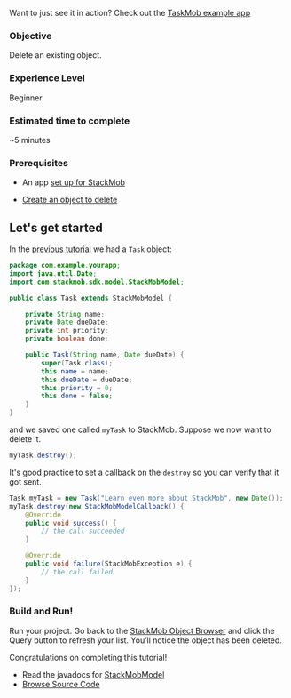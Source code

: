 Want to just see it in action? Check out the [TaskMob example app](https://github.com/stackmob/stackmob-android-examples)


<h3>Objective</h3>

Delete an existing object.

<h3>Experience Level</h3>
Beginner

<h3>Estimated time to complete</h3>
~5 minutes

<h3>Prerequisites</h3>

* An app <a href="https://dashboard.stackmob.com/sdks/android/config">set up for StackMob</a>

* <a href="https://developer.stackmob.com/tutorials/android/Save-an-Object">Create an object to delete</a>

<h2>Let's get started</h2>

In the <a href="https://developer.stackmob.com/tutorials/android/Save-an-Object">previous tutorial</a> we had a `Task` object:

```java
package com.example.yourapp;
import java.util.Date;
import com.stackmob.sdk.model.StackMobModel;

public class Task extends StackMobModel {

	private String name;
	private Date dueDate;
	private int priority;
	private boolean done;

	public Task(String name, Date dueDate) {
		super(Task.class);
		this.name = name;
		this.dueDate = dueDate;
		this.priority = 0;
		this.done = false;
	}
}
```

and we saved one called `myTask` to StackMob. Suppose we now want to delete it. 

```java
myTask.destroy();
```

It's good practice to set a callback on the `destroy` so you can verify that it got sent.

```java
Task myTask = new Task("Learn even more about StackMob", new Date());
myTask.destroy(new StackMobModelCallback() {
    @Override
    public void success() {
		// the call succeeded
    }

    @Override
    public void failure(StackMobException e) {
		// the call failed
    }
});
```

<h3>Build and Run!</h3>
Run your project. Go back to the <a href="https://dashboard.stackmob.com/data/browser/task" target="_blank">StackMob Object Browser</a> and click the Query button to refresh your list. You’ll notice the object has been deleted.

Congratulations on completing this tutorial!

* Read the javadocs for [StackMobModel](http://stackmob.github.com/stackmob-java-client-sdk/javadoc/apidocs/com/stackmob/sdk/model/StackMobModel.html)
* [Browse Source Code](https://github.com/stackmob/stackmob-android-examples)